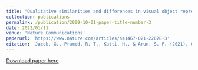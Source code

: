 ```yaml
---
title: "Qualitative similarities and differences in visual object representations between brains and deep networks"
collection: publications
permalink: /publication/2009-10-01-paper-title-number-3
date: 2022/01/11
venue: 'Nature Communications'
paperurl: 'https://www.nature.com/articles/s41467-021-22078-3'
citation: 'Jacob, G., Pramod, R. T., Katti, H., & Arun, S. P. (2021). Qualitative similarities and differences in visual object representations between brains and deep networks. Nature communications, 12(1), 1-14.'
---
```


[Download paper here](http://carolinemyers.github.io/files/NatComm.pdf)
